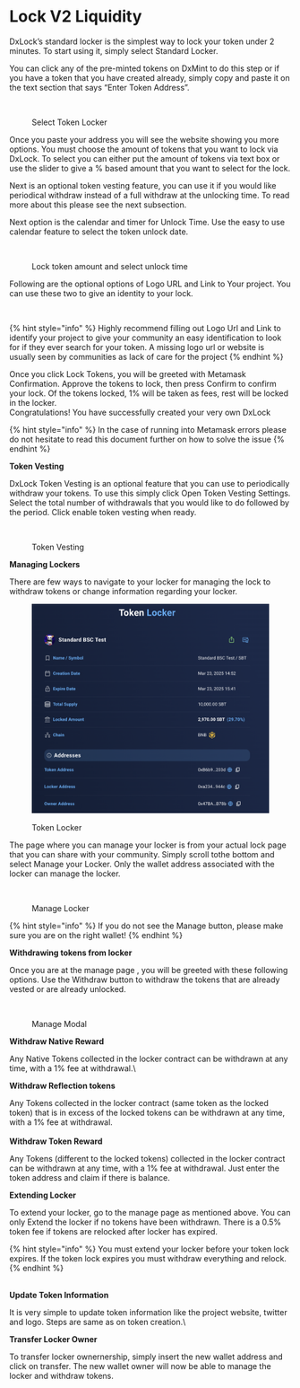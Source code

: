 # Lock V2 Liquidity

DxLock’s standard locker is the simplest way to lock your token under 2 minutes. To start using it, simply select Standard Locker.

You can click any of the pre-minted tokens on DxMint to do this step or if you have a token that you have created already, simply copy and paste it on the text section that says “Enter Token Address”.

<figure><img src="../../../.gitbook/assets/Screenshot 2025-03-23 at 3.48.05 PM.png" alt=""><figcaption><p>Select Token Locker</p></figcaption></figure>

Once you paste your address you will see the website showing you more options. You must choose the amount of tokens that you want to lock via DxLock. To select you can either put the amount of tokens via text box or use the slider to give a % based amount that you want to select for the lock.

Next is an optional token vesting feature, you can use it if you would like periodical withdraw instead of a full withdraw at the unlocking time. To read more about this please see the next subsection.

Next option is the calendar and timer for Unlock Time. Use the easy to use calendar feature to select the token unlock date.

<figure><img src="../../../.gitbook/assets/Screenshot 2025-03-23 at 3.59.17 PM.png" alt=""><figcaption><p>Lock token amount and select unlock time</p></figcaption></figure>

Following are the optional options of Logo URL and Link to Your project. You can use these two to give an identity to your lock.

<figure><img src="../../../.gitbook/assets/Screenshot 2025-03-23 at 4.09.58 PM.png" alt=""><figcaption></figcaption></figure>

{% hint style="info" %}
Highly recommend filling out Logo Url and Link to identify your project to give your community an easy identification to look for if they ever search for your token. A missing logo url or website is usually seen by communities as lack of care for the project
{% endhint %}

Once you click Lock Tokens, you will be greeted with Metamask Confirmation. Approve the tokens to lock, then press Confirm to confirm your lock. Of the tokens locked, 1% will be taken as fees, rest will be locked in the locker.\
Congratulations! You have successfully created your very own DxLock

{% hint style="info" %}
In the case of running into Metamask errors please do not hesitate to read this document further on how to solve the issue
{% endhint %}

**Token Vesting**

DxLock Token Vesting is an optional feature that you can use to periodically withdraw your tokens. To use this simply click Open Token Vesting Settings. Select the total number of withdrawals that you would like to do followed by the period. Click enable token vesting when ready.

<figure><img src="../../../.gitbook/assets/Screenshot 2025-03-23 at 4.14.07 PM.png" alt=""><figcaption><p>Token Vesting</p></figcaption></figure>

**Managing Lockers**

There are few ways to navigate to your locker for managing the lock to withdraw tokens or change information regarding your locker.

<figure><img src="../../../.gitbook/assets/Token locker Manage.png" alt=""><figcaption><p>Token Locker</p></figcaption></figure>

The page where you can manage your locker is from your actual lock page that you can share with your community. Simply scroll tothe bottom and select Manage your Locker. Only the wallet address associated with the locker can manage the locker.

<figure><img src="../../../.gitbook/assets/Screenshot 2025-03-23 at 4.25.15 PM.png" alt=""><figcaption><p>Manage Locker</p></figcaption></figure>

{% hint style="info" %}
If you do not see the Manage button, please make sure you are on the right wallet!
{% endhint %}

**Withdrawing tokens from locker**

Once you are at the manage page , you will be greeted with these following options. Use the Withdraw button to withdraw the tokens that are already vested or are already unlocked.

<figure><img src="../../../.gitbook/assets/Screenshot 2025-03-23 at 4.47.17 PM.png" alt=""><figcaption><p>Manage Modal</p></figcaption></figure>

**Withdraw Native Reward**

Any Native Tokens collected in the locker contract can be withdrawn at any time, with a 1% fee at withdrawal.\


**Withdraw Reflection tokens**

Any Tokens collected in the locker contract (same token as the locked token) that is in excess of the locked tokens can be withdrawn at any time, with a 1% fee at withdrawal.\
\
**Withdraw Token Reward**

Any Tokens (different to the locked tokens) collected in the locker contract can be withdrawn at any time, with a 1% fee at withdrawal. Just enter the token address and claim if there is balance.

**Extending Locker**

To extend your locker, go to the manage page as mentioned above. You can only Extend the locker if no tokens have been withdrawn. There is a 0.5% token fee if tokens are relocked after locker has expired.

{% hint style="info" %}
You must extend your locker before your token lock expires. If the token lock expires you must withdraw everything and relock.
{% endhint %}

\
**Update Token Information**

It is very simple to update token information like the project website, twitter and logo. Steps are same as on token creation.\


**Transfer Locker Owner**

To transfer locker ownernership, simply insert the new wallet address and click on transfer. The new wallet owner will now be able to manage the locker and withdraw tokens.

